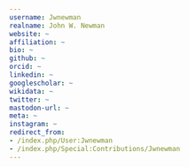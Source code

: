 ```yaml
---
username: Jwnewman
realname: John W. Newman
website: ~
affiliation: ~
bio: ~
github: ~
orcid: ~
linkedin: ~
googlescholar: ~
wikidata: ~
twitter: ~
mastodon-url: ~
meta: ~
instagram: ~
redirect_from:
- /index.php/User:Jwnewman
- /index.php/Special:Contributions/Jwnewman
---
```

